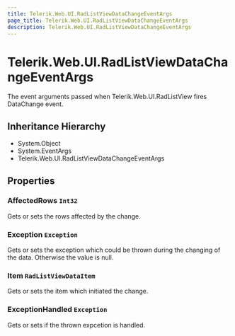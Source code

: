 ```yaml
---
title: Telerik.Web.UI.RadListViewDataChangeEventArgs
page_title: Telerik.Web.UI.RadListViewDataChangeEventArgs
description: Telerik.Web.UI.RadListViewDataChangeEventArgs
---
```


# Telerik.Web.UI.RadListViewDataChangeEventArgs

The event arguments passed when Telerik.Web.UI.RadListView fires DataChange event.

## Inheritance Hierarchy

* System.Object
* System.EventArgs
* Telerik.Web.UI.RadListViewDataChangeEventArgs

## Properties

###  AffectedRows `Int32`

Gets or sets the rows affected by the change.

###  Exception `Exception`

Gets or sets the exception which could be thrown during the changing of the data.
            Otherwise the value is null.

###  Item `RadListViewDataItem`

Gets or sets the 
            item which initiated the change.

###  ExceptionHandled `Exception`

Gets or sets if the thrown expcetion is handled.

